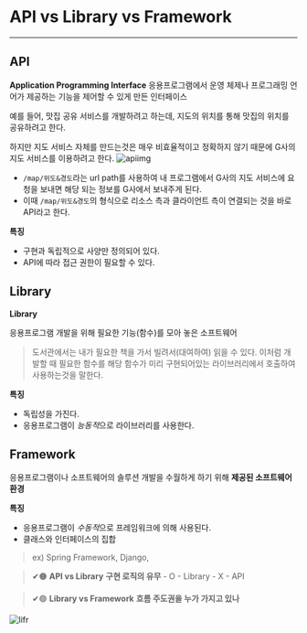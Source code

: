 # API vs Library vs Framework
---

## API
**Application Programming Interface**
응용프로그램에서 운영 체제나 프로그래밍 언어가 제공하는 기능을 제어할 수 있게 만든 인터페이스

예를 들어, 맛집 공유 서비스를 개발하려고 하는데, 지도의 위치를 통해 맛집의 위치를 공유하려고 한다. 

하지만 지도 서비스 자체를 만드는것은 매우 비효율적이고 정확하지 않기 때문에 G사의 지도 서비스를 이용하려고 한다.
![apiimg](../Image/api.png)
- `/map/위도&경도`라는 url path를 사용하여 내 프로그램에서 G사의 지도 서비스에 요청을 보내면 해당 되는 정보를 G사에서 보내주게 된다.
- 이때 `/map/위도&경도`의 형식으로 리소스 측과 클라이언트 측이 연결되는 것을 바로 API라고 한다. 


**특징**
- 구현과 독립적으로 사양만 정의되어 있다.
- API에 따라 접근 권한이 필요할 수 있다.

## Library

**Library**

응용프로그램 개발을 위해 필요한 기능(함수)를 모아 놓은 소프트웨어

> 도서관에서는 내가 필요한 책을 가서 빌려서(대여하여) 읽을 수 있다. 이처럼 개발할 때 필요한 함수를 해당 함수가 미리 구현되어있는 라이브러리에서 호출하여 사용하는것을 말한다.



**특징**
- 독립성을 가진다.
- 응용프로그램이 *능동적*으로 라이브러리를 사용한다.

## Framework

응용프로그램이나 소프트웨어의 솔루션 개발을 수월하게 하기 위해 **제공된 소프트웨어 환경**

**특징**
- 응용프로그램이 *수동적*으로 프레임워크에 의해 사용된다.
- 클래스와 인터페이스의 집합
> ex) Spring Framework, Django, 



> ✔🟠 **API vs Library**
>**구현 로직의 유무**
    - O - Library
    - X - API

> ✔🟢 **Library vs Framework**
>**흐름 주도권을 누가 가지고 있나**

![lifr](https://www.programcreek.com/wp-content/uploads/2011/09/framework-vs-library.png?ezimgfmt=rs:400x180/rscb8/ng:webp/ngcb8)